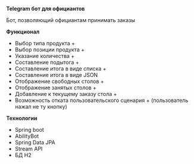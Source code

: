 **Telegram бот для официантов**

Бот, позволяющий официантам принимать заказы

**Функционал**
- Выбор типа продукта +
- Выбор позиции продукта +
- Указание количества +
- Составление подытога +
- Составление итога в виде списка +
- Составление итога в виде JSON
- Отображение свободных столов +
- Отображение занятых столов +
- Добавление к текущему заказу стола +
- Возможность отката пользовательского сценария + (пользователь нажал не ту кнопку)

**Технологии**
- Spring boot
- AbilityBot
- Spring Data JPA
- Stream API
- БД H2
